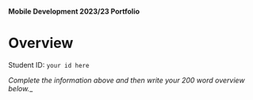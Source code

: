 **Mobile Development 2023/23 Portfolio**
# Overview

Student ID: `your id here`

_Complete the information above and then write your 200 word overview below.__